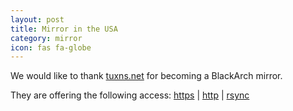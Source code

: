 ```yaml
---
layout: post
title: Mirror in the USA
category: mirror
icon: fas fa-globe
---
```


We would like to thank [tuxns.net](mirrors.tuxns.net) for becoming a BlackArch mirror.

They are offering the following access: [https](https://mirrors.tuxns.net/blackarch) |
[http](http://mirrors.tuxns.net/blackarch/) | [rsync](rsync://mirrors.tuxns.net/blackarch)
